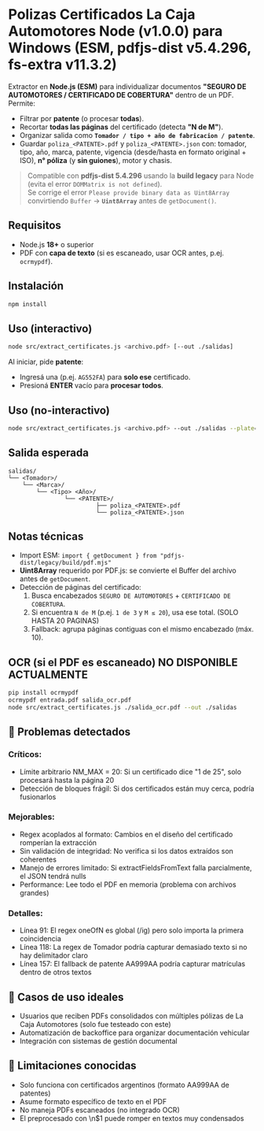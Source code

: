 
# Polizas Certificados La Caja Automotores Node (v1.0.0) para Windows (ESM, pdfjs-dist v5.4.296, fs-extra v11.3.2) 

Extractor en **Node.js (ESM)** para individualizar documentos **"SEGURO DE AUTOMOTORES / CERTIFICADO DE COBERTURA"** dentro de un PDF.
Permite:
- Filtrar por **patente** (o procesar **todas**).
- Recortar **todas las páginas** del certificado (detecta **"N de M"**).
- Organizar salida como **`Tomador / tipo + año de fabricacion / patente`**.
- Guardar `poliza_<PATENTE>.pdf` y `poliza_<PATENTE>.json` con: tomador, tipo, año, marca, patente, vigencia (desde/hasta en formato original + ISO), **n° póliza** (y **sin guiones**), motor y chasis.

> Compatible con **pdfjs-dist 5.4.296** usando la **build legacy** para Node (evita el error `DOMMatrix is not defined`).  
> Se corrige el error `Please provide binary data as Uint8Array` convirtiendo `Buffer` → **`Uint8Array`** antes de `getDocument()`.

## Requisitos
- Node.js **18+** o superior
- PDF con **capa de texto** (si es escaneado, usar OCR antes, p.ej. `ocrmypdf`).

## Instalación
```bash
npm install
```

## Uso (interactivo)
```bash
node src/extract_certificates.js <archivo.pdf> [--out ./salidas]
```
Al iniciar, pide **patente**:
- Ingresá una (p.ej. `AG552FA`) para **solo ese** certificado.
- Presioná **ENTER** vacío para **procesar todos**.

## Uso (no-interactivo)
```bash
node src/extract_certificates.js <archivo.pdf> --out ./salidas --plate=AG552FA
```

## Salida esperada
```
salidas/
└── <Tomador>/
    └── <Marca>/
        └── <Tipo> <Año>/
                └── <PATENTE>/
                         ├── poliza_<PATENTE>.pdf
                         └── poliza_<PATENTE>.json
```

## Notas técnicas
- Import ESM: `import { getDocument } from "pdfjs-dist/legacy/build/pdf.mjs"`
- **Uint8Array** requerido por PDF.js: se convierte el Buffer del archivo antes de `getDocument`.
- Detección de páginas del certificado:
  1) Busca encabezados `SEGURO DE AUTOMOTORES` + `CERTIFICADO DE COBERTURA`.
  2) Si encuentra `N de M` (p.ej. `1 de 3` y `M ≤ 20`), usa ese total. (SOLO HASTA 20 PAGINAS)
  3) Fallback: agrupa páginas contiguas con el mismo encabezado (máx. 10).

## OCR (si el PDF es escaneado) NO DISPONIBLE ACTUALMENTE
```bash
pip install ocrmypdf
ocrmypdf entrada.pdf salida_ocr.pdf
node src/extract_certificates.js ./salida_ocr.pdf --out ./salidas
```
## 🐛 Problemas detectados

### Críticos:

- Límite arbitrario NM_MAX = 20: Si un certificado dice "1 de 25", solo procesará hasta la página 20
- Detección de bloques frágil: Si dos certificados están muy cerca, podría fusionarlos

### Mejorables:

- Regex acoplados al formato: Cambios en el diseño del certificado romperían la extracción
- Sin validación de integridad: No verifica si los datos extraídos son coherentes
- Manejo de errores limitado: Si extractFieldsFromText falla parcialmente, el JSON tendrá nulls
- Performance: Lee todo el PDF en memoria (problema con archivos grandes)

### Detalles:

- Línea 91: El regex oneOfN es global (/ig) pero solo importa la primera coincidencia
- Línea 118: La regex de Tomador podría capturar demasiado texto si no hay delimitador claro
- Línea 157: El fallback de patente AA999AA podría capturar matrículas dentro de otros textos

## 🎯 Casos de uso ideales

- Usuarios que reciben PDFs consolidados con múltiples pólizas de La Caja Automotores (solo fue testeado con este)
- Automatización de backoffice para organizar documentación vehicular
- Integración con sistemas de gestión documental

## 🚨 Limitaciones conocidas

- Solo funciona con certificados argentinos (formato AA999AA de patentes)
- Asume formato específico de texto en el PDF
- No maneja PDFs escaneados (no integrado OCR)
- El preprocesado con \n$1 puede romper en textos muy condensados
